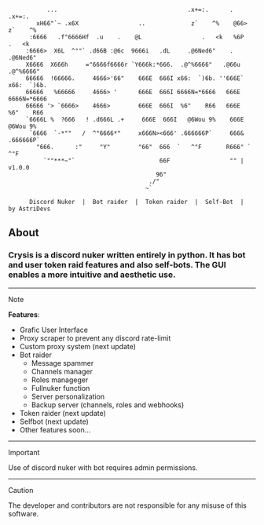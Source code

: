```
           ...                                     .x+=:.      .       .x+=:.
        xH66"`~ .x6X                 ..             z`    ^%    @66>    z`    ^%
      :6666   .f"6666Hf  .u    .    @L                 .   <k   %6P        .   <k
     :6666>  X6L  ^""` .d66B :@6c  9666i   .dL     .@6Ned6"    .       .@6Ned6"
     X6666  X666h     ="6666f6666r `Y666k:*666.  .@^%6666"   .@66u   .@^%6666"
     66666  !66666.     4666>'66"    666E  666I x66:  `)6b. ''666E` x66:  `)6b.
     66666   %66666     4666> '      666E  666I 6666N=*6666   666E  6666N=*6666
     66666 '> `6666>    4666>        666E  666I  %6"    R66   666E   %6"    R66
     `6666L %  ?666   ! .d666L .+     666E  666I   @6Wou 9%    666E    @6Wou 9%
      `6666  `-*""   /  ^"6666*"     x666N><666' .666666P`     666&  .666666P`
        "666.      :"     "Y"        "66"  666  `   ^"F       R666" `   ^"F
          `""***~"`                        66F                 "" | v1.0.0
                                          96"
                                        ./"
                                       ~`

      Discord Nuker  |  Bot raider  |  Token raider  |  Self-Bot  |  by AstriDevs
```

## About
### Crysis is a discord nuker written entirely in python. It has bot and user token raid features and also self-bots. The GUI enables a more intuitive and aesthetic use.
--------------------------------------
> [!NOTE]
> **Features**:
> - Grafic User Interface
> - Proxy scraper to prevent any discord rate-limit
> - Custom proxy system (next update)
> - Bot raider
>   - Message spammer
>   - Channels manager
>   - Roles manageger
>   - Fullnuker function
>   - Server personalization
>   - Backup server (channels, roles and webhooks)
> - Token raider (next update)
> - Selfbot (next update)
> - Other features soon...
--------------------------------------
> [!IMPORTANT]
> Use of discord nuker with bot requires admin permissions.
 --------------------------------------
> [!CAUTION]
> The developer and contributors are not responsible for any misuse of this software.
